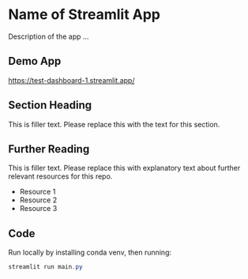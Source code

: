 

# Name of Streamlit App

Description of the app ...

## Demo App

<!-- [![Streamlit App](<https://static.streamlit.io/badges/streamlit_badge_black_white.svg>)](<https://test-dashboard-1.streamlit.app/>) -->

https://test-dashboard-1.streamlit.app/

## Section Heading

This is filler text. Please replace this with the text for this section.

## Further Reading

This is filler text. Please replace this with explanatory text about further relevant resources for this repo.
- Resource 1
- Resource 2
- Resource 3

<!-- some comments here -->


<!-- Starter set:
https://blog.streamlit.io/streamlit-app-starter-kit-how-to-build-apps-faster/ -->


## Code

Run locally by installing conda venv, then running:
```powershell
streamlit run main.py
```

